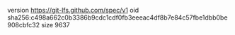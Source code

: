 version https://git-lfs.github.com/spec/v1
oid sha256:c498a662c0b3386b9cdc1cdf0fb3eeeac4df8b7e84c57fbe1dbb0be908cbfc32
size 9637
